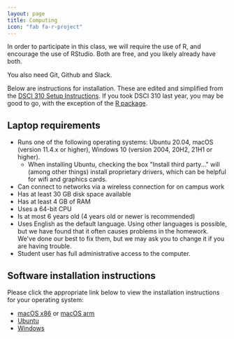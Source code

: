 ```yaml
---
layout: page
title: Computing
icon: "fab fa-r-project"
---
```


In order to participate in this class, we will require the use of R, and encourage
the use of RStudio. Both are free, and you likely already have both. 

You also need Git, Github and Slack.

Below are instructions for installation. These are edited and simplified from the [DSCI 310 Setup Instructions](https://ubc-dsci.github.io/dsci-310-student/computer-setup.html). If you took DSCI 310 last year, you may be good to go, with the exception of the [R package](https://ubc-stat.github.io/stat-406-rpackage/).

## Laptop requirements

 - Runs one of the following operating systems: Ubuntu 20.04, macOS (version 11.4.x or higher), Windows 10 (version 2004, 20H2, 21H1 or higher).
    - When installing Ubuntu, checking the box "Install third party..." will (among other things) install proprietary drivers, which can be helpful for wifi and graphics cards.
- Can connect to networks via a wireless connection for on campus work
- Has at least 30 GB disk space available
- Has at least 4 GB of RAM
- Uses a 64-bit CPU
- Is at most 6 years old (4 years old or newer is recommended)
- Uses English as the default language. Using other languages is possible, but we have found that it often causes problems in the homework. We've done our best to fix them, but we may ask you to change it if you are having trouble.
- Student user has full administrative access to the computer.

## Software installation instructions

Please click the appropriate link below to view the installation instructions for your operating system:

- [macOS x86](computing/mac_x86/) or [macOS arm](computing/mac_arm/) 
- [Ubuntu](computing/ubuntu/)
- [Windows](computing/windows/)


